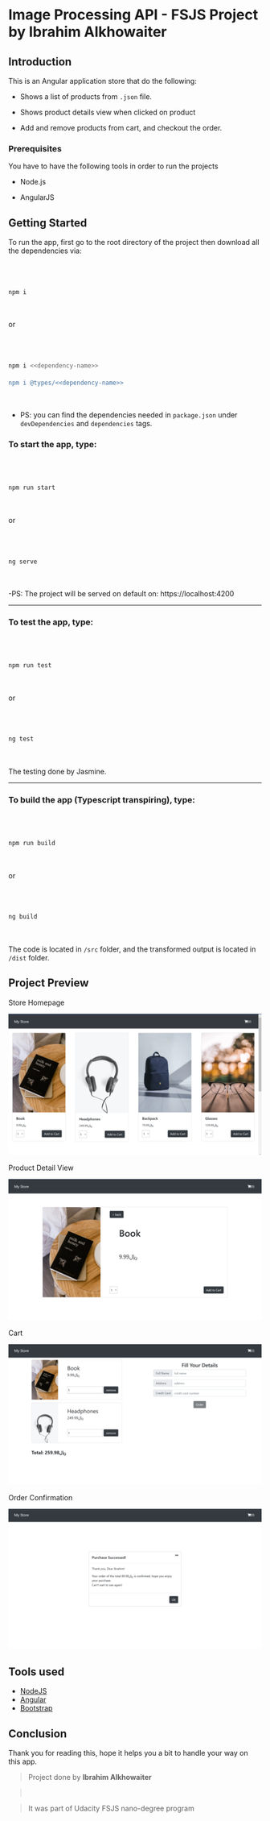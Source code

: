 
  

# Image Processing API - FSJS Project by Ibrahim Alkhowaiter

  

  

## Introduction

  

  

This is an Angular application store that do the following:
- Shows a list of products from `.json` file.

- Shows product details view when clicked on product

- Add and remove products from cart, and checkout the order.

  
### Prerequisites
You have to have the following tools in order to run the projects
  
- Node.js

- AngularJS
  

## Getting Started

  

  

To run the app, first go to the root directory of the project then download all the dependencies via:

  

```bash

  

npm i

  

```

or

```bash

  

npm i <<dependency-name>>

npm i @types/<<dependency-name>>

  

```

- PS: you can find the dependencies needed in `package.json` under `devDependencies` and `dependencies` tags.


### To **start** the app, type:

  

```bash

  

npm run start

  

```
or
```bash

  

ng serve

  

```
-PS: The project will be served on default on:
https://localhost:4200

  

<hr>

  

### To **test** the app, type:

  

```bash

  

npm run test

  

```
or
```bash

  

ng test

  

```
The testing done by Jasmine.

<hr>

  

### To **build** the app (Typescript transpiring), type:

  

```bash

  

npm run build

  

```
or
```bash

  

ng build

  

```
The code is located in `/src` folder, and the transformed output is located in `/dist` folder.


  
  
  
  

## Project Preview
Store Homepage

  

![Store Homepage](https://github.com/BR19-gh/FSJS-udacity-project3-ibrahimalkhowaiter/blob/master/imgs/1.png)
  

Product Detail View

  

![Product Detail View](https://github.com/BR19-gh/FSJS-udacity-project3-ibrahimalkhowaiter/blob/master/imgs/2.png)

Cart

  

![Cart](https://github.com/BR19-gh/FSJS-udacity-project3-ibrahimalkhowaiter/blob/master/imgs/3.png)

Order Confirmation

  

![Order Confirmation](https://github.com/BR19-gh/FSJS-udacity-project3-ibrahimalkhowaiter/blob/master/imgs/4.png)


##  Tools used


-  [NodeJS](https://nodejs.org/en/)
-  [Angular](https://angular.io/)
-  [Bootstrap](https://getbootstrap.com/)

  
  
  

## Conclusion

Thank you for reading this, hope it helps you a bit to handle your way on this app.

> Project done by **Ibrahim Alkhowaiter**

>  <br>

> It was part of Udacity FSJS nano-degree program
